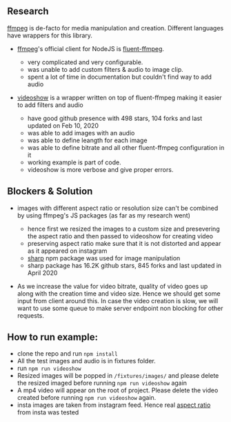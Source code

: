 ## Research
[ffmpeg](https://www.ffmpeg.org/) is de-facto for media manipulation and creation. Different languages have wrappers for this library.

- [ffmpeg](https://www.ffmpeg.org/)'s official client for NodeJS is [fluent-ffmpeg](https://github.com/fluent-ffmpeg/node-fluent-ffmpeg#videofiltersfilter-add-custom-video-filters).
    - very complicated and very configurable.
    - was unable to add custom filters & audio to image clip.
    - spent a lot of time in documentation but couldn't find way to add audio

- [videoshow](https://github.com/h2non/videoshow) is a wrapper written on top of fluent-ffmpeg making it easier to add filters and audio
    - have good github presence with 498 stars, 104 forks and last updated on Feb 10, 2020
    - was able to add images with an audio
    - was able to define leangth for each image
    - was able to define bitrate and all other fluent-ffmpeg configuration in it
    - working example is part of code.
    - videoshow is more verbose and give proper errors.

## Blockers & Solution

- images with different aspect ratio or resolution size can't be combined by using ffmpeg's JS packages (as far as my research went)
    - hence first we resized the images to a custom size and presevering the aspect ratio and then passed to videoshow for creating video
    - preserving aspect ratio make sure that it is not distorted and appear as it appeared on instagram
    - [sharp](https://github.com/lovell/sharp) npm package was used for image manipulation
    - sharp package has 16.2K github stars, 845 forks and last updated in April 2020

- As we increase the value for video bitrate, quality of video goes up along with the creation time and video size. Hence we should get some input from client around this. In case the video creation is slow, we will want to use some queue to make server endpoint non blocking for other requests.

## How to run example:

- clone the repo and run `npm install`
- All the test images and audio is in fixtures folder.
- run `npm run videoshow`
- Resized images will be popped in `/fixtures/images/` and please delete the resized imaged before running `npm run videoshow` again
- A mp4 video will appear on the root of project. Please delete the video created before running `npm run videoshow` again. 
- insta images are taken from instagram feed. Hence real [aspect ratio](https://help.instagram.com/1631821640426723) from insta was tested
